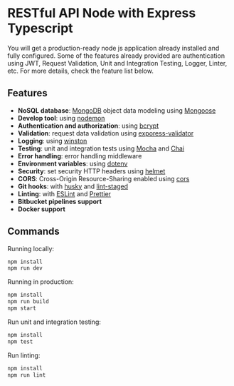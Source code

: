 # RESTful API Node with Express Typescript

You will get a production-ready node js application already installed and fully configured. Some of the features already provided are authentication using JWT, Request Validation, Unit and Integration Testing, Logger, Linter, etc.
For more details, check the feature list below.

## Features

- **NoSQL database**: [MongoDB](https://www.mongodb.com) object data modeling using [Mongoose](https://mongoosejs.com)
- **Develop tool**: using [nodemon](https://nodemon.io/)
- **Authentication and authorization**: using [bcrypt](https://github.com/kelektiv/node.bcrypt.js)
- **Validation**: request data validation using [exporess-validator](https://express-validator.github.io/)
- **Logging**: using [winston](https://github.com/winstonjs/winston)
- **Testing**: unit and integration tests using [Mocha](https://mochajs.org/) and [Chai](https://www.chaijs.com/)
- **Error handling**: error handling middleware
- **Environment variables**: using [dotenv](https://github.com/motdotla/dotenv)
- **Security**: set security HTTP headers using [helmet](https://helmetjs.github.io)
- **CORS**: Cross-Origin Resource-Sharing enabled using [cors](https://github.com/expressjs/cors)
- **Git hooks**: with [husky](https://github.com/typicode/husky) and [lint-staged](https://github.com/okonet/lint-staged)
- **Linting**: with [ESLint](https://eslint.org) and [Prettier](https://prettier.io)
- **Bitbucket pipelines support**
- **Docker support**

## Commands

Running locally:

```bash
npm install
npm run dev
```

Running in production:

```bash
npm install
npm run build
npm start
```

Run unit and integration testing:

```bash
npm install
npm test
```

Run linting:

```bash
npm install
npm run lint
```
